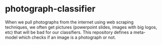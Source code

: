 # photograph-classifier
When we pull photographs from the internet using web scraping techniques, we often get pictures (powerpoint slides, images with big logos, etc) that will be bad for our classifiers. This repository defines a meta-model which checks if an image is a photograph or not.
